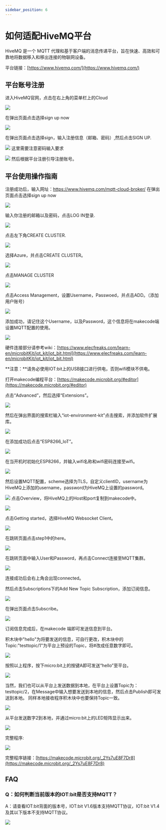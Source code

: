 ```yaml
---
sidebar_position: 6
---
```

# 如何适配HiveMQ平台

HiveMQ 是一个 MQTT 代理和基于客户端的消息传递平台，旨在快速、高效和可靠地将数据移入和移出连接的物联网设备。

平台链接：[https://www.hivemq.com/](https://www.hivemq.com/)

## 平台账号注册

进入HiveMQ官网，点击在右上角的菜单栏上的Cloud

![](./images/IOT_HiveMQ_01.png)

在弹出页面点击选择sign up now

![](./images/IOT_HiveMQ_02.png)

在弹出页面点击选择sign，输入注册信息（邮箱、密码）,然后点击SIGN UP.

![](./images/IOT_HiveMQ_03.png)
这里需要注意密码输入要求

![](./images/IOT_HiveMQ_04.png)
然后根据平台注册引导注册账号。

## 平台使用操作指南

注册成功后，输入网址：https://www.hivemq.com/mqtt-cloud-broker/
在弹出页面点击选择sign up now

![](./images/IOT_HiveMQ_02.png)

输入你注册的邮箱以及密码，点击LOG IN登录.

![](./images/IOT_HiveMQ_05.png)

点击左下角CREATE CLUSTER.

![](./images/IOT_HiveMQ_06.png)

选择Azure，并点击CREATE CLUSTER。

![](./images/IOT_HiveMQ_07.png)

点击MANAGE CLUSTER

![](./images/IOT_HiveMQ_08.png)

点击Access Management，设置Username，Passwoed，并点击ADD。（添加用户账号）

![](./images/IOT_HiveMQ_09.png)

添加成功，请记住这个Username，以及Password，这个信息将在makecode端设置MQTT配置的使用。

![](./images/IOT_HiveMQ_10.png)





硬件连接部分请参考wiki：[https://www.elecfreaks.com/learn-en/microbitKit/iot_kit/iot_bit.html](https://www.elecfreaks.com/learn-en/microbitKit/iot_kit/iot_bit.html)

**注意：**请务必使用IOT:bit上的USB接口进行供电，否则wifi模块不供电。

打开makecode编程平台：[https://makecode.microbit.org/#editor](https://makecode.microbit.org/#editor)

点击“Advanced”，然后选择“Extensions”。

![](./images/IOT_HiveMQ_11.png)

然后在弹出界面的搜索栏输入“iot-environment-kit”点击搜索，并添加软件扩展库。

![](./images/IOT_HiveMQ_12.png)

在添加成功后点击“ESP8266_IoT”。

![](./images/IOT_HiveMQ_13.png)

在当开机时初始化ESP8266，并输入wifi名称和wifi密码连接至wifi。

![](./images/IOT_HiveMQ_14.png)

然后设置MQTT配置，scheme选择为TLS，自定义clientID，username为HiveMQ上添加的username，password为HiveMQ上设置的password。

![](./images/IOT_HiveMQ_15.png)
点击Overview，将HiveMQ上的Host和port复制到makecode中。

![](./images/IOT_HiveMQ_16.png)

点击Getting started，选择HiveMQ Websocket Client。

![](./images/IOT_HiveMQ_17.png)

在跳转页面点击step1中的here。

![](./images/IOT_HiveMQ_18.png)

在跳转页面中输入User和Password，再点击Connect连接至MQTT集群。

![](./images/IOT_HiveMQ_19.png)

连接成功后会右上角会出现connected。

然后点击Subscriptions下的Add New Topic Subscription，添加订阅信息。

![](./images/IOT_HiveMQ_20.png)

在弹出页面点击Subscribe。

![](./images/IOT_HiveMQ_21.png)

订阅信息完成后，在makecode 端即可发送信息到平台。

积木块中"hello"为将要发送的信息，可自行更改，积木块中的Topic:"testtopic/1"为平台上预设的Topic，将#改成任意数字即可。

![](./images/IOT_HiveMQ_22.png)

按照以上程序，按下micro:bit上的按键A即可发送“hello”至平台。

![](./images/IOT_HiveMQ_23.png)

当然，我们也可以从平台上发送数据到本地，在平台上设置Topic为：testtopic/2，在Message中输入想要发送到本地的信息，然后点击Publish即可发送到本地。
同样本地接收程序积木块中也要保持Topic一致。

![](./images/IOT_HiveMQ_24.png)

从平台发送数字2到本地，并通过micro:bit上的LED矩阵显示出来。

![](./images/IOT_HiveMQ_25.png)

完整程序:

![](./images/IOT_HiveMQ_26.png)

完整程序链接：[https://makecode.microbit.org/_2Ys7uE8F7Dr8](https://makecode.microbit.org/_2Ys7uE8F7Dr8)


## FAQ

### Q：如何判断当前版本的IOT:bit是否支持MQTT？
A：请查看IOT:bit背面的版本号，IOT:bit V1.6版本支持MQTT协议，IOT:bit V1.4及其以下版本不支持MQTT协议。

![](./images/IOT_HiveMQ_27.png)
